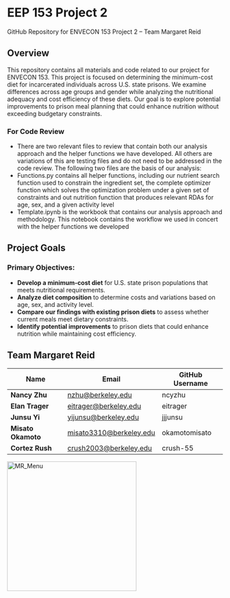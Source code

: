 # EEP 153 Project 2
GitHub Repository for ENVECON 153 Project 2 – Team Margaret Reid

## Overview  
This repository contains all materials and code related to our project for ENVECON 153. This project is focused on determining the minimum-cost diet for incarcerated individuals across U.S. state prisons. We examine differences across age groups and gender while analyzing the nutritional adequacy and cost efficiency of these diets. Our goal is to explore potential improvements to prison meal planning that could enhance nutrition without exceeding budgetary constraints.

### For Code Review
- There are two relevant files to review that contain both our analysis approach and the helper functions we have developed. All others are variations of this are testing files and do not need to be addressed in the code review. The following two files are the basis of our analysis:
- Functions.py contains all helper functions, including our nutrient search function used to constrain the ingredient set, the complete optimizer function which solves the optimization problem under a given set of constraints and out nutrition function that produces relevant RDAs for age, sex, and a given activity level
- Template.ipynb is the workbook that contains our analysis approach and methodology. This notebook contains the workflow we used in concert with the helper functions we developed

## Project Goals  

### Primary Objectives:  
- **Develop a minimum-cost diet** for U.S. state prison populations that meets nutritional requirements.  
- **Analyze diet composition** to determine costs and variations based on age, sex, and activity level.  
- **Compare our findings with existing prison diets** to assess whether current meals meet dietary constraints.  
- **Identify potential improvements** to prison diets that could enhance nutrition while maintaining cost efficiency.

## Team Margaret Reid  
| Name          | Email                      | GitHub Username  |  
|--------------|----------------------------|------------------|  
| **Nancy Zhu**   | nzhu@berkeley.edu          | ncyzhu |  
| **Elan Trager** | eitrager@berkeley.edu      | eitrager |  
| **Junsu Yi**    | yijunsu@berkeley.edu       | jjjunsu |  
| **Misato Okamoto** | misato3310@berkeley.edu | okamotomisato |  
| **Cortez Rush** | crush2003@berkeley.edu     | crush-55 |  
<img width="302" alt="MR_Menu" src="https://github.com/user-attachments/assets/b2dc3191-8051-4951-8cf4-a1e3c80c15c5" />
